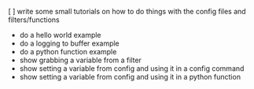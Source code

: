 [ ] write some small tutorials on how to do things with the config files and filters/functions
  - do a hello world example
  - do a logging to buffer example
  - do a python function example
  - show grabbing a variable from a filter
  - show setting a variable from config and using it in a config command
  - show setting a variable from config and using it in a python function


